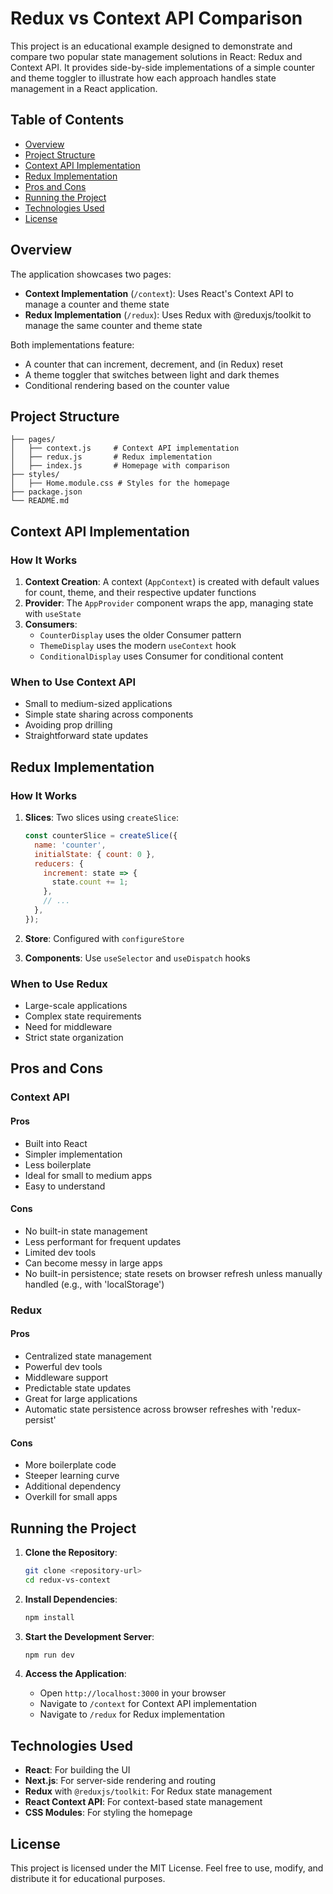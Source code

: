 # Redux vs Context API Comparison

This project is an educational example designed to demonstrate and compare two popular state management solutions in React: Redux and Context API. It provides side-by-side implementations of a simple counter and theme toggler to illustrate how each approach handles state management in a React application.

## Table of Contents

- [Overview](#overview)
- [Project Structure](#project-structure)
- [Context API Implementation](#context-api-implementation)
- [Redux Implementation](#redux-implementation)
- [Pros and Cons](#pros-and-cons)
- [Running the Project](#running-the-project)
- [Technologies Used](#technologies-used)
- [License](#license)

## Overview

The application showcases two pages:

- **Context Implementation** (`/context`): Uses React's Context API to manage a counter and theme state
- **Redux Implementation** (`/redux`): Uses Redux with @reduxjs/toolkit to manage the same counter and theme state

Both implementations feature:

- A counter that can increment, decrement, and (in Redux) reset
- A theme toggler that switches between light and dark themes
- Conditional rendering based on the counter value

## Project Structure

```
├── pages/
│   ├── context.js     # Context API implementation
│   ├── redux.js       # Redux implementation
│   ├── index.js       # Homepage with comparison
├── styles/
│   ├── Home.module.css # Styles for the homepage
├── package.json
└── README.md
```

## Context API Implementation

### How It Works

1. **Context Creation**: A context (`AppContext`) is created with default values for count, theme, and their respective updater functions
2. **Provider**: The `AppProvider` component wraps the app, managing state with `useState`
3. **Consumers**:
   - `CounterDisplay` uses the older Consumer pattern
   - `ThemeDisplay` uses the modern `useContext` hook
   - `ConditionalDisplay` uses Consumer for conditional content

### When to Use Context API

- Small to medium-sized applications
- Simple state sharing across components
- Avoiding prop drilling
- Straightforward state updates

## Redux Implementation

### How It Works

1. **Slices**: Two slices using `createSlice`:

   ```javascript
   const counterSlice = createSlice({
     name: 'counter',
     initialState: { count: 0 },
     reducers: {
       increment: state => {
         state.count += 1;
       },
       // ...
     },
   });
   ```

2. **Store**: Configured with `configureStore`
3. **Components**: Use `useSelector` and `useDispatch` hooks

### When to Use Redux

- Large-scale applications
- Complex state requirements
- Need for middleware
- Strict state organization

## Pros and Cons

### Context API

#### Pros

- Built into React
- Simpler implementation
- Less boilerplate
- Ideal for small to medium apps
- Easy to understand

#### Cons

- No built-in state management
- Less performant for frequent updates
- Limited dev tools
- Can become messy in large apps
- No built-in persistence; state resets on browser refresh unless manually handled (e.g., with 'localStorage')

### Redux

#### Pros

- Centralized state management
- Powerful dev tools
- Middleware support
- Predictable state updates
- Great for large applications
- Automatic state persistence across browser refreshes with 'redux-persist'

#### Cons

- More boilerplate code
- Steeper learning curve
- Additional dependency
- Overkill for small apps

## Running the Project

1. **Clone the Repository**:

   ```bash
   git clone <repository-url>
   cd redux-vs-context
   ```

2. **Install Dependencies**:

   ```bash
   npm install
   ```

3. **Start the Development Server**:

   ```bash
   npm run dev
   ```

4. **Access the Application**:
   - Open `http://localhost:3000` in your browser
   - Navigate to `/context` for Context API implementation
   - Navigate to `/redux` for Redux implementation

## Technologies Used

- **React**: For building the UI
- **Next.js**: For server-side rendering and routing
- **Redux** with `@reduxjs/toolkit`: For Redux state management
- **React Context API**: For context-based state management
- **CSS Modules**: For styling the homepage

## License

This project is licensed under the MIT License. Feel free to use, modify, and distribute it for educational purposes.
